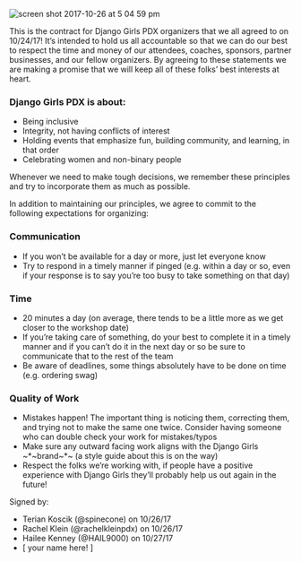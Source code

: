 ![screen shot 2017-10-26 at 5 04 59 pm](https://user-images.githubusercontent.com/7772827/32082503-d843b218-ba70-11e7-90cc-f4c5e2a4324d.png)

This is the contract for Django Girls PDX organizers that we all agreed to on 10/24/17! It’s intended to hold us all accountable so that we can do our best to respect the time and money of our attendees, coaches, sponsors, partner businesses, and our fellow organizers. By agreeing to these statements we are making a promise that we will keep all of these folks’ best interests at heart.

### Django Girls PDX is about:
- Being inclusive
- Integrity, not having conflicts of interest
- Holding events that emphasize fun, building community, and learning, in that order
- Celebrating women and non-binary people

Whenever we need to make tough decisions, we remember these principles and try to incorporate them as much as possible.

In addition to maintaining our principles, we agree to commit to the following expectations for organizing:
	
### Communication
- If you won’t be available for a day or more, just let everyone know
- Try to respond in a timely manner if pinged (e.g. within a day or so, even if your response is to say you’re too busy to take something on that day)

### Time
- 20 minutes a day (on average, there tends to be a little more as we get closer to the workshop date)
- If you’re taking care of something, do your best to complete it in a timely manner and if you can’t do it in the next day or so be sure to communicate that to the rest of the team
- Be aware of deadlines, some things absolutely have to be done on time (e.g. ordering swag)

### Quality of Work
- Mistakes happen! The important thing is noticing them, correcting them, and trying not to make the same one twice. Consider having someone who can double check your work for mistakes/typos
- Make sure any outward facing work aligns with the Django Girls ~*~brand~*~ (a style guide about this is on the way)
- Respect the folks we’re working with, if people have a positive experience with Django Girls they’ll probably help us out again in the future!

Signed by:
- Terian Koscik (@spinecone) on 10/26/17
- Rachel Klein (@rachelkleinpdx) on 10/26/17
- Hailee Kenney (@HAIL9000) on 10/27/17
- [ your name here! ]

